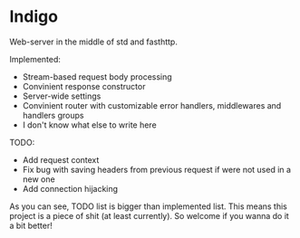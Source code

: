 # Indigo

Web-server in the middle of std and fasthttp.

Implemented:
- Stream-based request body processing
- Convinient response constructor
- Server-wide settings
- Convinient router with customizable error handlers, middlewares and handlers groups
- I don't know what else to write here

TODO:
- Add request context
- Fix bug with saving headers from previous request if were not used in a new one
- Add connection hijacking

As you can see, TODO list is bigger than implemented list. This means this project is a piece of shit (at least currently). So welcome if you wanna do it a bit better!
